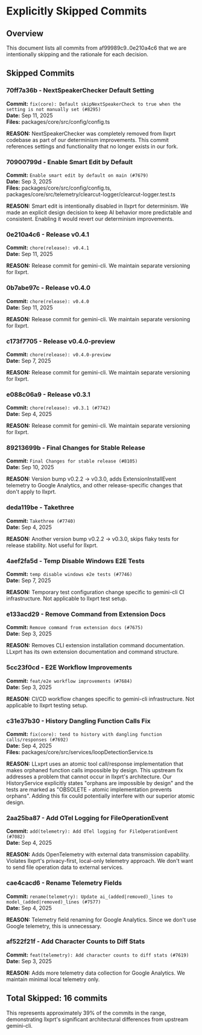 # Explicitly Skipped Commits

## Overview

This document lists all commits from af99989c9..0e210a4c6 that we are intentionally skipping and the rationale for each decision.

## Skipped Commits

### 70ff7a36b - NextSpeakerChecker Default Setting
**Commit:** `fix(core): Default skipNextSpeakerCheck to true when the setting is not manually set (#8295)`  
**Date:** Sep 11, 2025  
**Files:** packages/core/src/config/config.ts  

**REASON:** NextSpeakerChecker was completely removed from llxprt codebase as part of our determinism improvements. This commit references settings and functionality that no longer exists in our fork.

### 70900799d - Enable Smart Edit by Default  
**Commit:** `Enable smart edit by default on main (#7679)`  
**Date:** Sep 3, 2025  
**Files:** packages/core/src/config/config.ts, packages/core/src/telemetry/clearcut-logger/clearcut-logger.test.ts  

**REASON:** Smart edit is intentionally disabled in llxprt for determinism. We made an explicit design decision to keep AI behavior more predictable and consistent. Enabling it would revert our determinism improvements.

### 0e210a4c6 - Release v0.4.1
**Commit:** `chore(release): v0.4.1`  
**Date:** Sep 11, 2025  

**REASON:** Release commit for gemini-cli. We maintain separate versioning for llxprt.

### 0b7abe97c - Release v0.4.0  
**Commit:** `chore(release): v0.4.0`  
**Date:** Sep 11, 2025  

**REASON:** Release commit for gemini-cli. We maintain separate versioning for llxprt.

### c173f7705 - Release v0.4.0-preview
**Commit:** `chore(release): v0.4.0-preview`  
**Date:** Sep 7, 2025  

**REASON:** Release commit for gemini-cli. We maintain separate versioning for llxprt.

### e088c06a9 - Release v0.3.1  
**Commit:** `chore(release): v0.3.1 (#7742)`  
**Date:** Sep 4, 2025  

**REASON:** Release commit for gemini-cli. We maintain separate versioning for llxprt.

### 89213699b - Final Changes for Stable Release
**Commit:** `Final Changes for stable release (#8105)`  
**Date:** Sep 10, 2025  

**REASON:** Version bump v0.2.2 → v0.3.0, adds ExtensionInstallEvent telemetry to Google Analytics, and other release-specific changes that don't apply to llxprt.

### deda119be - Takethree
**Commit:** `Takethree (#7740)`  
**Date:** Sep 4, 2025  

**REASON:** Another version bump v0.2.2 → v0.3.0, skips flaky tests for release stability. Not useful for llxprt.

### 4aef2fa5d - Temp Disable Windows E2E Tests
**Commit:** `temp disable windows e2e tests (#7746)`  
**Date:** Sep 7, 2025  

**REASON:** Temporary test configuration change specific to gemini-cli CI infrastructure. Not applicable to llxprt test setup.

### e133acd29 - Remove Command from Extension Docs
**Commit:** `Remove command from extension docs (#7675)`  
**Date:** Sep 3, 2025  

**REASON:** Removes CLI extension installation command documentation. LLxprt has its own extension documentation and command structure.


### 5cc23f0cd - E2E Workflow Improvements
**Commit:** `feat/e2e workflow improvements (#7684)`  
**Date:** Sep 3, 2025  

**REASON:** CI/CD workflow changes specific to gemini-cli infrastructure. Not applicable to llxprt testing setup.

### c31e37b30 - History Dangling Function Calls Fix
**Commit:** `fix(core): tend to history with dangling function calls/responses (#7692)`  
**Date:** Sep 4, 2025  
**Files:** packages/core/src/services/loopDetectionService.ts  

**REASON:** LLxprt uses an atomic tool call/response implementation that makes orphaned function calls impossible by design. This upstream fix addresses a problem that cannot occur in llxprt's architecture. Our HistoryService explicitly states "orphans are impossible by design" and the tests are marked as "OBSOLETE - atomic implementation prevents orphans". Adding this fix could potentially interfere with our superior atomic design.

### 2aa25ba87 - Add OTel Logging for FileOperationEvent
**Commit:** `add(telemetry): Add OTel logging for FileOperationEvent (#7082)`  
**Date:** Sep 4, 2025  

**REASON:** Adds OpenTelemetry with external data transmission capability. Violates llxprt's privacy-first, local-only telemetry approach. We don't want to send file operation data to external services.

### cae4cacd6 - Rename Telemetry Fields
**Commit:** `rename(telemetry): Update ai_(added|removed)_lines to model_(added|removed)_lines (#7577)`  
**Date:** Sep 4, 2025  

**REASON:** Telemetry field renaming for Google Analytics. Since we don't use Google telemetry, this is unnecessary.

### af522f21f - Add Character Counts to Diff Stats
**Commit:** `feat(telemetry): Add character counts to diff stats (#7619)`  
**Date:** Sep 3, 2025  

**REASON:** Adds more telemetry data collection for Google Analytics. We maintain minimal local telemetry only.

## Total Skipped: 16 commits

This represents approximately 39% of the commits in the range, demonstrating llxprt's significant architectural differences from upstream gemini-cli.